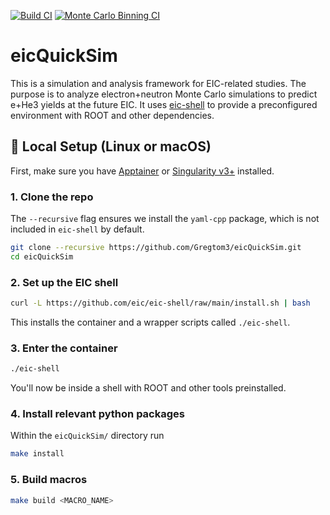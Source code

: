 [![Build CI](https://github.com/Gregtom3/eicQuickSim/actions/workflows/makefile.yml/badge.svg)](https://github.com/Gregtom3/eicQuickSim/actions/workflows/makefile.yml)
[![Monte Carlo Binning CI](https://github.com/Gregtom3/eicQuickSim/actions/workflows/makefile.yml/badge.svg)](https://github.com/Gregtom3/eicQuickSim/actions/workflows/binscheme-runner.yml)
# eicQuickSim

This is a simulation and analysis framework for EIC-related studies. The purpose is to analyze electron+neutron Monte Carlo simulations to predict e+He3 yields at the future EIC. It uses [eic-shell](https://github.com/eic/eic-shell) to provide a preconfigured environment with ROOT and other dependencies.

## 🔧 Local Setup (Linux or macOS)

First, make sure you have [Apptainer](https://apptainer.org) or [Singularity v3+](https://sylabs.io/guides/3.0/user-guide/) installed.

### 1. Clone the repo

The `--recursive` flag ensures we install the `yaml-cpp` package, which is not included in `eic-shell` by default.

```bash
git clone --recursive https://github.com/Gregtom3/eicQuickSim.git
cd eicQuickSim
```

### 2. Set up the EIC shell 

```bash
curl -L https://github.com/eic/eic-shell/raw/main/install.sh | bash
```

This installs the container and a wrapper scripts called `./eic-shell`.

### 3. Enter the container

```bash
./eic-shell
```

You'll now be inside a shell with ROOT and other tools preinstalled.

### 4. Install relevant python packages

Within the `eicQuickSim/` directory run

```bash
make install
```

### 5. Build macros

```bash
make build <MACRO_NAME>
```





